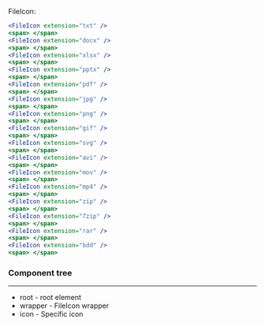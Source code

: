 FileIcon:

```jsx
<FileIcon extension="txt" />
<span> </span>
<FileIcon extension="docx" />
<span> </span>
<FileIcon extension="xlsx" />
<span> </span>
<FileIcon extension="pptx" />
<span> </span>
<FileIcon extension="pdf" />
<span> </span>
<FileIcon extension="jpg" />
<span> </span>
<FileIcon extension="png" />
<span> </span>
<FileIcon extension="gif" />
<span> </span>
<FileIcon extension="svg" />
<span> </span>
<FileIcon extension="avi" />
<span> </span>
<FileIcon extension="mov" />
<span> </span>
<FileIcon extension="mp4" />
<span> </span>
<FileIcon extension="zip" />
<span> </span>
<FileIcon extension="7zip" />
<span> </span>
<FileIcon extension="rar" />
<span> </span>
<FileIcon extension="bdd" />
<span> </span>
```

### Component tree

---

-   root - root element
-   wrapper - FileIcon wrapper
-   icon - Specific icon
